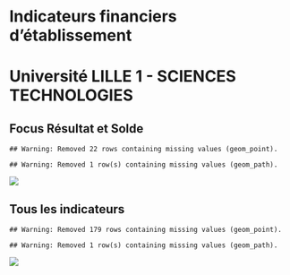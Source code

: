 Indicateurs financiers d’établissement
================

# Université LILLE 1 - SCIENCES TECHNOLOGIES

## Focus Résultat et Solde

    ## Warning: Removed 22 rows containing missing values (geom_point).

    ## Warning: Removed 1 row(s) containing missing values (geom_path).

![](université_lille_1___sciences_technologies_files/figure-gfm/etab.focus-1.png)<!-- -->

## Tous les indicateurs

    ## Warning: Removed 179 rows containing missing values (geom_point).

    ## Warning: Removed 1 row(s) containing missing values (geom_path).

![](université_lille_1___sciences_technologies_files/figure-gfm/etab-1.png)<!-- -->
